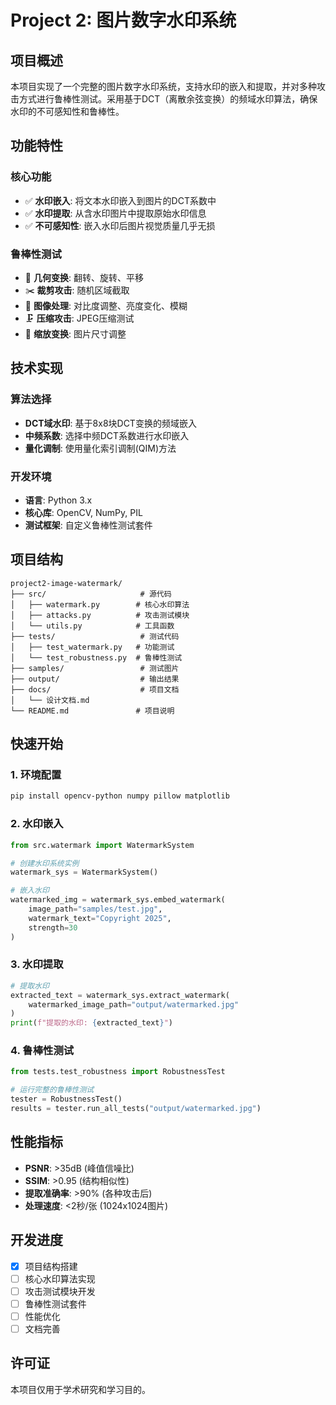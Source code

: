 # Project 2: 图片数字水印系统

## 项目概述

本项目实现了一个完整的图片数字水印系统，支持水印的嵌入和提取，并对多种攻击方式进行鲁棒性测试。采用基于DCT（离散余弦变换）的频域水印算法，确保水印的不可感知性和鲁棒性。

## 功能特性

### 核心功能
- ✅ **水印嵌入**: 将文本水印嵌入到图片的DCT系数中
- ✅ **水印提取**: 从含水印图片中提取原始水印信息
- ✅ **不可感知性**: 嵌入水印后图片视觉质量几乎无损

### 鲁棒性测试
- 🔄 **几何变换**: 翻转、旋转、平移
- ✂️ **裁剪攻击**: 随机区域截取
- 🎨 **图像处理**: 对比度调整、亮度变化、模糊
- 🗜️ **压缩攻击**: JPEG压缩测试
- 📏 **缩放变换**: 图片尺寸调整

## 技术实现

### 算法选择
- **DCT域水印**: 基于8x8块DCT变换的频域嵌入
- **中频系数**: 选择中频DCT系数进行水印嵌入
- **量化调制**: 使用量化索引调制(QIM)方法

### 开发环境
- **语言**: Python 3.x
- **核心库**: OpenCV, NumPy, PIL
- **测试框架**: 自定义鲁棒性测试套件

## 项目结构

```
project2-image-watermark/
├── src/                     # 源代码
│   ├── watermark.py        # 核心水印算法
│   ├── attacks.py          # 攻击测试模块
│   └── utils.py            # 工具函数
├── tests/                   # 测试代码
│   ├── test_watermark.py   # 功能测试
│   └── test_robustness.py  # 鲁棒性测试
├── samples/                 # 测试图片
├── output/                  # 输出结果
├── docs/                    # 项目文档
│   └── 设计文档.md
└── README.md               # 项目说明
```

## 快速开始

### 1. 环境配置
```bash
pip install opencv-python numpy pillow matplotlib
```

### 2. 水印嵌入
```python
from src.watermark import WatermarkSystem

# 创建水印系统实例
watermark_sys = WatermarkSystem()

# 嵌入水印
watermarked_img = watermark_sys.embed_watermark(
    image_path="samples/test.jpg",
    watermark_text="Copyright 2025",
    strength=30
)
```

### 3. 水印提取
```python
# 提取水印
extracted_text = watermark_sys.extract_watermark(
    watermarked_image_path="output/watermarked.jpg"
)
print(f"提取的水印: {extracted_text}")
```

### 4. 鲁棒性测试
```python
from tests.test_robustness import RobustnessTest

# 运行完整的鲁棒性测试
tester = RobustnessTest()
results = tester.run_all_tests("output/watermarked.jpg")
```

## 性能指标

- **PSNR**: >35dB (峰值信噪比)
- **SSIM**: >0.95 (结构相似性)
- **提取准确率**: >90% (各种攻击后)
- **处理速度**: <2秒/张 (1024x1024图片)

## 开发进度

- [x] 项目结构搭建
- [ ] 核心水印算法实现
- [ ] 攻击测试模块开发
- [ ] 鲁棒性测试套件
- [ ] 性能优化
- [ ] 文档完善

## 许可证

本项目仅用于学术研究和学习目的。
